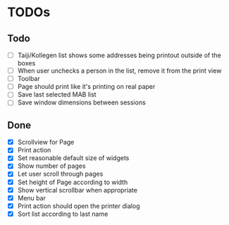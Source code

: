 # TODOs

## Todo

- [ ] Taiji/Kollegen list shows some addresses being printout outside of the boxes
- [ ] When user unchecks a person in the list, remove it from the print view
- [ ] Toolbar
- [ ] Page should print like it's printing on real paper
- [ ] Save last selected MAB list
- [ ] Save window dimensions between sessions

## Done

- [x] Scrollview for Page
- [x] Print action
- [x] Set reasonable default size of widgets
- [x] Show number of pages
- [x] Let user scroll through pages
- [x] Set height of Page according to width
- [x] Show vertical scrollbar when appropriate
- [x] Menu bar
- [x] Print action should open the printer dialog
- [x] Sort list according to last name
